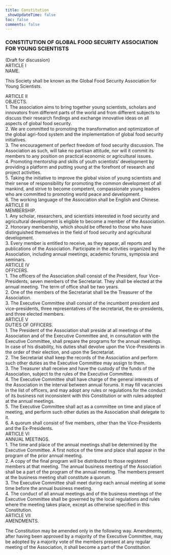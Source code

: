 ```yaml
---
title: Constitution
_showUpdateTime: false
toc: false
comments: false
---
```

<div id="initiative_blog">
    <h3 class="post_flex_center_center">
        CONSTITUTION OF GLOBAL FOOD SECURITY ASSOCIATION FOR YOUNG SCIENTISTS
    </h3>
    <div class="post_flex_center_center">
        (Draft for discussion)
    </div>
    <div class="post_flex_center_center p_mt16_p p_bold">
        ARTICLE Ⅰ
    </div>
    <div class="post_flex_center_center p_bold">
        NAME.
    </div>
    <p>
        This Society shall be known as the Global Food Security Association for Young Scientists.
    </p>
    <div class="post_flex_center_center p_mt16_p p_bold">
        ARTICLE Ⅱ
    </div>
    <div class="post_flex_center_center p_bold">
        OBJECTS.
    </div>
    <div class="p_item">
        1. The association aims to bring together young scientists, scholars and
        innovators from different parts of the world and from different subjects
        to discuss their research findings and exchange innovative ideas on all
        aspects of global food security.
    </div>
    <div class="p_item">
        2. We are committed to promoting the transformation and optimization of
        the global agri-food system and the implementation of global food security
        initiatives.
    </div>
    <div class="p_item">
        3. The encouragement of perfect freedom of food security discussion. The
        Association as such, will take no partisan attitude, nor will it commit
        its members to any position on practical economic or agricultural issues.
    </div>
    <div class="p_item">
        4. Promoting mentorship and skills of youth scientists’ development by
        providing a platform and putting young at the forefront of research and
        project activities.
    </div>
    <div class="p_item">
        5. Taking the initiative to improve the global vision of young scientists
        and their sense of responsibility for promoting the common development
        of all mankind, and strive to become competent, compassionate young leaders
        who are committed to promoting world peace and development.
    </div>
    <div class="p_item">
        6. The working language of the Association shall be English and Chinese.
    </div>
    <div class="post_flex_center_center p_mt16_p p_bold">
        ARTICLE Ⅲ
    </div>
    <div class="post_flex_center_center p_bold">
        MEMBERSHIP.
    </div>
    <div class="p_item">
        1. Any scholar, researchers, and scientists interested in food security
        and agricultural development is eligible to become a member of the Association.
    </div>
    <div class="p_item">
        2. Honorary membership, which should be offered to those who have distinguished
        themselves in the field of food security and agricultural development.
    </div>
    <div class="p_item">
        3. Every member is entitled to receive, as they appear, all reports and
        publications of the Association. Participate in the activities organized
        by the Association, including annual meetings, academic forums, symposia
        and seminars.
    </div>
    <div class="post_flex_center_center p_mt16_p p_bold">
        ARTICLE Ⅳ
    </div>
    <div class="post_flex_center_center p_bold">
        OFFICERS.
    </div>
    <div class="p_item">
        1. The officers of the Association shall consist of the President, four
        Vice-Presidents, seven members of the Secretariat. They shall be elected
        at the annual meeting. The term of office shall be two years.
    </div>
    <div class="p_item">
        2. One of the members of the Secretariat shall be the Treasurer of the
        Association.
    </div>
    <div class="p_item">
        3. The Executive Committee shall consist of the incumbent president and
        vice-presidents, three representatives of the secretariat, the ex-presidents,
        and three elected members.
    </div>
    <div class="post_flex_center_center p_mt16_p p_bold">
        ARTICLE Ⅴ
    </div>
    <div class="post_flex_center_center p_bold">
        DUTIES OF OFFICERS.
    </div>
    <div class="p_item">
        1. The President of the Association shall preside at all meetings of the
        Association and of the Executive Committee and, in consultation with the
        Executive Committee, shall prepare the programs for the annual meetings.
        In case of his disability, his duties shall devolve upon the Vice-Presidents
        in the order of their election, and upon the Secretariat.
    </div>
    <div class="p_item">
        2. The Secretariat shall keep the records of the Association and perform
        such other duties as the Executive Committee may assign to them.
    </div>
    <div class="p_item">
        3. The Treasurer shall receive and have the custody of the funds of the
        Association, subject to the rules of the Executive Committee.
    </div>
    <div class="p_item">
        4. The Executive Committee shall have charge of the general interests
        of the Association in the interval between annual forums. It may fill vacancies
        in the list of officers, and may adopt any rules or regulations for the
        conduct of its business not inconsistent with this Constitution or with
        rules adopted at the annual meetings.
    </div>
    <div class="p_item">
        5. The Executive Committee shall act as a committee on time and place
        of meeting, and perform such other duties as the Association shall delegate
        to it.
    </div>
    <div class="p_item">
        6. A quorum shall consist of five members, other than the Vice-Presidents
        and the Ex-Presidents.
    </div>
    <div class="post_flex_center_center p_mt16_p p_bold">
        ARTICLE Ⅵ
    </div>
    <div class="post_flex_center_center p_bold">
        ANNUAL MEETINGS.
    </div>
    <div class="p_item">
        1. The time and place of the annual meetings shall be determined by the
        Executive Committee. A first notice of the time and place shall appear
        in the program of the prior annual meeting.
    </div>
    <div class="p_item">
        2. A copy of the final program will be distributed to those registered
        members at that meeting. The annual business meeting of the Association
        shall be a part of the program of the annual meeting. The members present
        at the business meeting shall constitute a quorum.
    </div>
    <div class="p_item">
        3. The Executive Committee shall meet during each annual meeting at some
        time before the annual business meeting.
    </div>
    <div class="p_item">
        4. The conduct of all annual meetings and of the business meetings of
        the Executive Committee shall be governed by the local regulations and
        rules where the meeting takes place, except as otherwise specified in this
        Constitution.
    </div>
    <div class="post_flex_center_center p_mt16_p p_bold">
        ARTICLE Ⅶ
    </div>
    <div class="post_flex_center_center p_bold">
        AMENDMENTS.
    </div>
    <p>
        The Constitution may be amended only in the following way. Amendments,
        after having been approved by a majority of the Executive Committee, may
        be adopted by a majority vote of the members present at any regular meeting
        of the Association, it shall become a part of the Constitution.
    </p>
</div>
